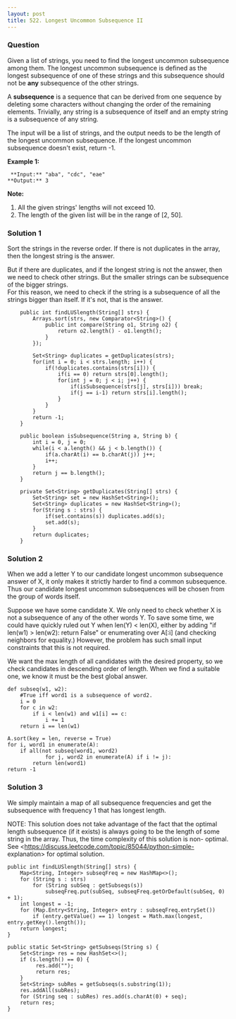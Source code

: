 ```yaml
---
layout: post
title: 522. Longest Uncommon Subsequence II
---
```

### Question
Given a list of strings, you need to find the longest uncommon subsequence
among them. The longest uncommon subsequence is defined as the longest
subsequence of one of these strings and this subsequence should not be **any**
subsequence of the other strings.

A **subsequence** is a sequence that can be derived from one sequence by
deleting some characters without changing the order of the remaining elements.
Trivially, any string is a subsequence of itself and an empty string is a
subsequence of any string.

The input will be a list of strings, and the output needs to be the length of
the longest uncommon subsequence. If the longest uncommon subsequence doesn't
exist, return -1.

 **Example 1:**  

    
    
     **Input:** "aba", "cdc", "eae"
    **Output:** 3
    

**Note:**

  1. All the given strings' lengths will not exceed 10.
  2. The length of the given list will be in the range of [2, 50].

### Solution 1
Sort the strings in the reverse order. If there is not duplicates in the
array, then the longest string is the answer.

But if there are duplicates, and if the longest string is not the answer, then
we need to check other strings. But the smaller strings can be subsequence of
the bigger strings.  
For this reason, we need to check if the string is a subsequence of all the
strings bigger than itself. If it's not, that is the answer.

    
    
        public int findLUSlength(String[] strs) {
            Arrays.sort(strs, new Comparator<String>() {
                public int compare(String o1, String o2) {
                    return o2.length() - o1.length();
                }
            });
            
            Set<String> duplicates = getDuplicates(strs);
            for(int i = 0; i < strs.length; i++) {
                if(!duplicates.contains(strs[i])) {
                    if(i == 0) return strs[0].length();
                    for(int j = 0; j < i; j++) {
                        if(isSubsequence(strs[j], strs[i])) break;
                        if(j == i-1) return strs[i].length();
                    }
                }
            }
            return -1;
        }
        
        public boolean isSubsequence(String a, String b) {
            int i = 0, j = 0;
            while(i < a.length() && j < b.length()) {
                if(a.charAt(i) == b.charAt(j)) j++;
                i++;
            }
            return j == b.length();
        }
        
        private Set<String> getDuplicates(String[] strs) {
            Set<String> set = new HashSet<String>();
            Set<String> duplicates = new HashSet<String>();
            for(String s : strs) {
                if(set.contains(s)) duplicates.add(s);
                set.add(s);
            }
            return duplicates;
        }
    


### Solution 2
When we add a letter Y to our candidate longest uncommon subsequence answer of
X, it only makes it strictly harder to find a common subsequence. Thus our
candidate longest uncommon subsequences will be chosen from the group of words
itself.

Suppose we have some candidate X. We only need to check whether X is not a
subsequence of any of the other words Y. To save some time, we could have
quickly ruled out Y when len(Y) < len(X), either by adding "if len(w1) >
len(w2): return False" or enumerating over A[:i] (and checking neighbors for
equality.) However, the problem has such small input constraints that this is
not required.

We want the max length of all candidates with the desired property, so we
check candidates in descending order of length. When we find a suitable one,
we know it must be the best global answer.

    
    
    def subseq(w1, w2):
        #True iff word1 is a subsequence of word2.
        i = 0
        for c in w2:
            if i < len(w1) and w1[i] == c:
                i += 1
        return i == len(w1)
        
    A.sort(key = len, reverse = True)
    for i, word1 in enumerate(A):
        if all(not subseq(word1, word2) 
                for j, word2 in enumerate(A) if i != j):
            return len(word1)
    return -1
    


### Solution 3
We simply maintain a map of all subsequence frequencies and get the
subsequence with frequency 1 that has longest length.

NOTE: This solution does not take advantage of the fact that the optimal
length subsequence (if it exists) is always going to be the length of some
string in the array. Thus, the time complexity of this solution is non-
optimal. See <https://discuss.leetcode.com/topic/85044/python-simple-
explanation> for optimal solution.

    
    
    public int findLUSlength(String[] strs) {
        Map<String, Integer> subseqFreq = new HashMap<>();
        for (String s : strs) 
            for (String subSeq : getSubseqs(s))
                subseqFreq.put(subSeq, subseqFreq.getOrDefault(subSeq, 0) + 1);
        int longest = -1;
        for (Map.Entry<String, Integer> entry : subseqFreq.entrySet()) 
            if (entry.getValue() == 1) longest = Math.max(longest, entry.getKey().length());
        return longest;
    }
    
    public static Set<String> getSubseqs(String s) {
        Set<String> res = new HashSet<>();
        if (s.length() == 0) {
             res.add("");
             return res;
        }
        Set<String> subRes = getSubseqs(s.substring(1));
        res.addAll(subRes);
        for (String seq : subRes) res.add(s.charAt(0) + seq);
        return res;
    }
    



